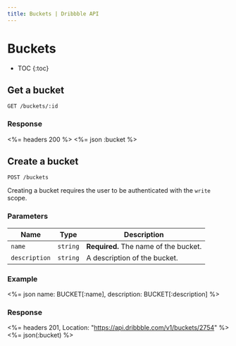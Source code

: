```yaml
---
title: Buckets | Dribbble API
---
```


# Buckets

* TOC
{:toc}

## Get a bucket

    GET /buckets/:id

### Response

<%= headers 200 %>
<%= json :bucket %>

## Create a bucket

    POST /buckets

Creating a bucket requires the user to be authenticated with the `write` scope.

### Parameters

| Name | Type | Description |
|------|------|-------------|
| `name` | `string` | **Required.** The name of the bucket. |
| `description` | `string` | A description of the bucket. |

### Example

<%= json name: BUCKET[:name], description: BUCKET[:description] %>

### Response

<%= headers 201, Location: "https://api.dribbble.com/v1/buckets/2754" %>
<%= json(:bucket) %>
